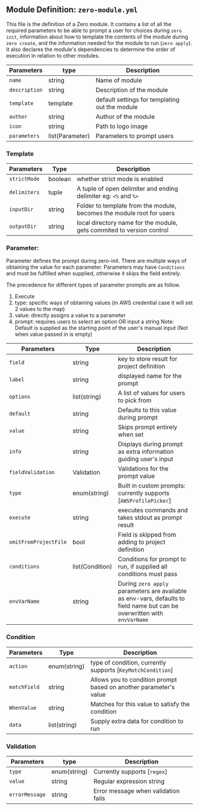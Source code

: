 ## Module Definition: `zero-module.yml`
This file is the definition of a Zero module. It contains a list of all the required parameters to be able to prompt a user for choices during `zero init`, information about how to template the contents of the module during `zero create`, and the information needed for the module to run (`zero apply`).
It also declares the module's  dependencies to determine the order of execution in relation to other modules.

| Parameters    | type            | Description                                      |
|---------------|-----------------|--------------------------------------------------|
| `name`        | string          | Name of module                                   |
| `description` | string          | Description of the module                        |
| `template`    | template        | default settings for templating out the module   |
| `author`      | string          | Author of the module                             |
| `icon`        | string          | Path to logo image                               |
| `parameters`  | list(Parameter) | Parameters to prompt users                       |

### Template
| Parameters   | Type    | Description                                                           |
|--------------|---------|-----------------------------------------------------------------------|
| `strictMode` | boolean | whether strict mode is enabled                                        |
| `delimiters` | tuple   | A tuple of open delimiter and ending delimiter eg: `<%` and `%>`      |
| `inputDir`   | string  | Folder to template from the module, becomes the module root for users |
| `outputDir`  | string  | local directory name for the module, gets commited to version control |

### Parameter:
Parameter defines the prompt during zero-init.
There are multiple ways of obtaining the value for each parameter.
Parameters may have `Conditions` and must be fulfilled when supplied, otherwise it skips the field entirely.

The precedence for different types of parameter prompts are as follow.
1. Execute
2. type: specific ways of obtaining values (in AWS credential case it will set 2 values to the map)
3. value: directly assigns a value to a parameter
4. prompt: requires users to select an option OR input a string
Note: Default is supplied as the starting point of the user's manual input (Not when value passed in is empty)

| Parameters            | Type            | Description                                                                                                               |
|-----------------------|-----------------|---------------------------------------------------------------------------------------------------------------------------|
| `field`               | string          | key to store result for project definition                                                                                |
| `label`               | string          | displayed name for the prompt                                                                                             |
| `options`             | list(string)    | A list of values for users to pick from                                                                                   |
| `default`             | string          | Defaults to this value during prompt                                                                                      |
| `value`               | string          | Skips prompt entirely when set                                                                                            |
| `info`                | string          | Displays during prompt as extra information guiding user's input                                                          |
| `fieldValidation`     | Validation      | Validations for the prompt value                                                                                          |
| `type`                | enum(string)    | Built in custom prompts: currently supports [`AWSProfilePicker`]                                                            |
| `execute`             | string          | executes commands and takes stdout as prompt result                                                                       |
| `omitFromProjectFile` | bool            | Field is skipped from adding to project definition                                                                        |
| `conditions`          | list(Condition) | Conditions for prompt to run, if supplied all conditions must pass                                                        |
| `envVarName`          | string          | During `zero apply` parameters are available as env-vars, defaults to field name but can be overwritten with `envVarName` |

### Condition
| Parameters   | Type         | Description                                                       |
|--------------|--------------|-------------------------------------------------------------------|
| `action`     | enum(string) | type of condition, currently supports [`KeyMatchCondition`]         |
| `matchField` | string       | Allows you to condition prompt based on another parameter's value |
| `WhenValue`  | string       | Matches for this value to satisfy the condition                   |
| `data`       | list(string) | Supply extra data for condition to run                            |

### Validation

| Parameters     | type         | Description                         |
|----------------|--------------|-------------------------------------|
| `type`         | enum(string) | Currently supports [`regex`]          |
| `value`        | string       | Regular expression string           |
| `errorMessage` | string       | Error message when validation fails |
